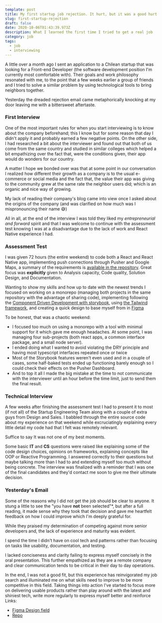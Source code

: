 ```yaml
---
template: post
title: My first startup job rejection. It hurt, but it was a good hurt.
slug: first-startup-rejection
draft: false
date: 2020-10-06T01:43:39.973Z
description: What I learned the first time I tried to get a real job
category: job
tags:
  - job
  - interviewing
---
```



A little over a month ago I sent an application to a Chilean startup that was looking for a Front-end Developer (the software development position I'm currently most comfortable with). Their goals and work philosophy resonated with me, to the point that a few weeks earlier a group of friends and I tried to solve a similar problem by using technological tools to bring neighbors together.

Yesterday the dreaded rejection email came metaphorically knocking at my door leaving me with a bittersweet aftertaste.

### First Interview

One of the most important rules for when you start interviewing is to know about the company beforehand; this I know but for some reason that day I didn't apply it and probably earned a few negative points. On the other side, I had researched a bit about the interviewer and found out that both of us come from the same country and studied in similar colleges which helped a bit empathizing over the fact that, were the conditions given, their app would do wonders for our country.

A matter I hope we bonded over was that at some point in our conversation I realized how different their growth as a company is to the usual e-commerce or social media and the fact that, the value their app was giving to the community grew at the same rate the neighbor users did; which is an organic and nice way of growing.

My lack of reading their company's blog came into view once I asked about the origins of the company (and was clarified on how much was I mispronouncing their name 😅)

All in all, at the end of the interview I was told they liked my *entrepreneurial and forward* spirit and that I was welcome to continue with the assessment test knowing I was at a disadvantage due to the lack of work and React Native experience I had.

### Assessment Test

I was given 72 hours (the entire weekend) to code both a React and React Native app, implementing push connections through Pusher and Google Maps, a summary of the requirements is [available in the repository](https://github.com/Duranzno/react-rn-node-assessment-test-geolocation-webpush/blob/master/REQUIREMENTS.md). Great focus was **explicitly** given to Analysis capacity, Code quality, Solution Design, and Documentation.

Wanting to show my skills and how up to date with the newest trends I focused on working on a monorepo (managing both projects in the same repository with the advantage of sharing code), implementing following the [Component Driven Development with storybook](https://storybook.js.org), using [the Tailwind framework](https://tailwindcss.com/), and creating a quick design to base myself from in [Figma](https://www.figma.com//)

To be honest, that was a chaotic weekend:

* I focused too much on using a monorepo with a tool with minimal support for it which gave me enough headaches. At some point, I was managing four sub-projects (both react apps, a common interface package, and a small node server).
* I ended doing what I wanted to avoid violating the DRY principle and having most typescript interfaces repeated once or twice
* Most of the Storybook features weren't even used and in a couple of cases, some half-baked tests ended up functioning barely enough so I could check their effects on the Pusher Dashboard.
* And to top it all I made the big mistake at the time to not communicate with the interviewer until an hour before the time limit, just to send them the final result.

### Technical Interview

A few weeks after finishing the assessment test I had to present it to most (if not all) of the Startup Engineering Team along with a couple of extra guys from Design and Sales. I babbled through the entire source code about my experience on that weekend while excruciatingly explaining every little detail my code had that I felt was remotely relevant.

Suffice to say It was not one of my best moments.

Some basic **IT** and **CS** questions were raised like explaining some of the code design choices, opinions on frameworks, explaining concepts like OOP or Reactive Programming. I answered correctly to their questions but maybe talking more than I had to and extending myself too much without being concrete. The interview was finalized with a reminder that I was one of the final candidates and they'd contact me soon to give me their ultimate decision.

### Yesterday's Email

Some of the reasons why I did not get the job should be clear to anyone. It stung a little to see the "you have **not** been selected"*, but after a full reading, it made sense why they took that decision and gave me heartfelt feedback on how I could improve which I'm deeply grateful for.

While they praised my determination of competing against more senior developers and, the lack of experience and maturity was evident.

I spend the time I didn't have on cool tech and patterns rather than focusing on tasks like usability, documentation, and testing.

I lacked conciseness and clarity failing to express myself concisely in the oral presentation. This further empathized as they are a remote company and clear communication tends to be critical in their day to day operations.

In the end, I was not a good fit, but this experience has reinvigorated my job search and illuminated me on what skills need to improve to be more competitive in this field. Taking things into action I've started to focus more on delivering usable products rather than play around with the latest and shiniest tech, write more regularly to express myself better and reinforce
Links:

* [Figma Design field](https://www.figma.com/file/YEpWITzMCsJLztfqCoNQOO/geolocaction-based-startup-assesment-test)
* [Repo](https://github.com/Duranzno/react-rn-node-assessment-test-geolocation-webpush/blob/master/REQUIREMENTS.md)